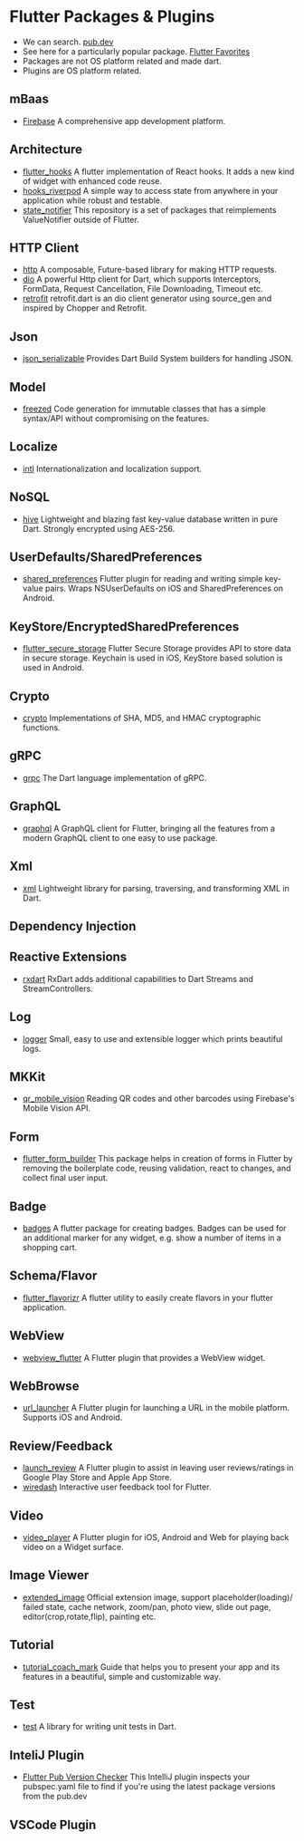 # Flutter Packages & Plugins

- We can search. [pub.dev](https://pub.dev/)
- See here for a particularly popular package. [Flutter Favorites](https://pub.dev/flutter/favorites)
- Packages are not OS platform related and made dart.
- Plugins are OS platform related.

## mBaas
- [Firebase](https://firebase.flutter.dev/docs/overview/) A comprehensive app development platform.

## Architecture
- [flutter_hooks](https://pub.dev/packages/flutter_hooks) A flutter implementation of React hooks. It adds a new kind of widget with enhanced code reuse.
- [hooks_riverpod](https://pub.dev/packages/hooks_riverpod) A simple way to access state from anywhere in your application while robust and testable.
- [state_notifier](https://pub.dev/packages/state_notifier) This repository is a set of packages that reimplements ValueNotifier outside of Flutter.

## HTTP Client
- [http](https://pub.dev/packages/http) A composable, Future-based library for making HTTP requests. 
- [dio](https://pub.dev/packages/dio) A powerful Http client for Dart, which supports Interceptors, FormData, Request Cancellation, File Downloading, Timeout etc.
- [retrofit](https://pub.dev/packages/retrofit) retrofit.dart is an dio client generator using source_gen and inspired by Chopper and Retrofit.

## Json
- [json_serializable](https://pub.dev/packages/json_serializable) Provides Dart Build System builders for handling JSON.

## Model
- [freezed](https://pub.dev/packages/freezed) Code generation for immutable classes that has a simple syntax/API without compromising on the features.

## Localize
- [intl](https://pub.dev/packages/intl) Internationalization and localization support.

## NoSQL
- [hive](https://docs.hivedb.dev) Lightweight and blazing fast key-value database written in pure Dart. Strongly encrypted using AES-256.

## UserDefaults/SharedPreferences
- [shared_preferences](https://pub.dev/packages/shared_preferences) Flutter plugin for reading and writing simple key-value pairs. Wraps NSUserDefaults on iOS and SharedPreferences on Android.

## KeyStore/EncryptedSharedPreferences
- [flutter_secure_storage](https://pub.dev/packages/flutter_secure_storage) Flutter Secure Storage provides API to store data in secure storage. Keychain is used in iOS, KeyStore based solution is used in Android.

## Crypto
- [crypto](https://pub.dev/packages/crypto) Implementations of SHA, MD5, and HMAC cryptographic functions.

## gRPC
- [grpc](https://pub.dev/packages/grpc) The Dart language implementation of gRPC.

## GraphQL
- [graphql](https://pub.dev/packages/graphql) A GraphQL client for Flutter, bringing all the features from a modern GraphQL client to one easy to use package.

## Xml
- [xml](https://pub.dev/packages/xml) Lightweight library for parsing, traversing, and transforming XML in Dart.

## Dependency Injection

## Reactive Extensions
- [rxdart](https://pub.dev/packages/rxdart) RxDart adds additional capabilities to Dart Streams and StreamControllers.

## Log
- [logger](https://pub.dev/packages/logger) Small, easy to use and extensible logger which prints beautiful logs.

## MKKit
- [qr_mobile_vision](https://pub.dev/packages/qr_mobile_vision) Reading QR codes and other barcodes using Firebase's Mobile Vision API.

## Form
- [flutter_form_builder](https://pub.dev/packages/flutter_form_builder) This package helps in creation of forms in Flutter by removing the boilerplate code, reusing validation, react to changes, and collect final user input.

## Badge
- [badges](https://pub.dev/packages/badges) A flutter package for creating badges. Badges can be used for an additional marker for any widget, e.g. show a number of items in a shopping cart.

## Schema/Flavor
- [flutter_flavorizr](https://pub.dev/packages/flutter_flavorizr) A flutter utility to easily create flavors in your flutter application.

## WebView
- [webview_flutter](https://pub.dev/packages/webview_flutter) A Flutter plugin that provides a WebView widget.

## WebBrowse
- [url_launcher](https://pub.dev/packages/url_launcher) A Flutter plugin for launching a URL in the mobile platform. Supports iOS and Android.

## Review/Feedback
- [launch_review](https://pub.dev/packages/launch_review) A Flutter plugin to assist in leaving user reviews/ratings in Google Play Store and Apple App Store.
- [wiredash](https://pub.dev/packages/wiredash) Interactive user feedback tool for Flutter.

## Video
- [video_player](https://pub.dev/packages/video_player) A Flutter plugin for iOS, Android and Web for playing back video on a Widget surface.

## Image Viewer
- [extended_image](https://pub.dev/packages/extended_image) Official extension image, support placeholder(loading)/ failed state, cache network, zoom/pan, photo view, slide out page, editor(crop,rotate,flip), painting etc.

## Tutorial
- [tutorial_coach_mark](https://pub.dev/packages/tutorial_coach_mark) Guide that helps you to present your app and its features in a beautiful, simple and customizable way.

## Test
- [test](https://pub.dev/packages/test) A library for writing unit tests in Dart.

## InteliJ Plugin
- [Flutter Pub Version Checker](https://plugins.jetbrains.com/plugin/12400-flutter-pub-version-checker) This IntelliJ plugin inspects your pubspec.yaml file to find if you're using the latest package versions from the pub.dev

## VSCode Plugin
